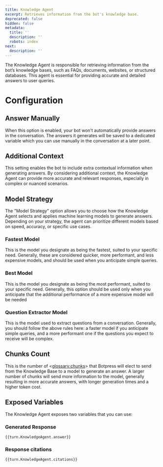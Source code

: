 ```yaml
---
title: Knowledge Agent
excerpt: Retrieves information from the bot's knowledge base.
deprecated: false
hidden: false
metadata:
  title: ''
  description: ''
  robots: index
next:
  description: ''
---
```

The Knowledge Agent is responsible for retrieving information from the bot’s knowledge bases, such as FAQs, documents, websites, or structured databases. This agent is essential for providing accurate and detailed answers to user queries.

# Configuration

## Answer Manually

When this option is enabled, your bot won't automatically provide answers in the conversation. The answers it generates will be saved to a dedicated variable which you can use manually in the conversation at a later point.

## Additional Context

This setting enables the bot to include extra contextual information when generating answers. By considering additional context, the Knowledge Agent can provide more accurate and relevant responses, especially in complex or nuanced scenarios.

## Model Strategy

The "Model Strategy" option allows you to choose how the Knowledge Agent selects and applies machine learning models to generate answers. Depending on your strategy, the agent can prioritize different models based on speed, accuracy, or specific use cases.

### Fastest Model

This is the model you designate as being the fastest, suited to your specific need. Generally, these are considered quicker, more performant, and less expensive models, and should be used when you anticipate simple queries.

### Best Model

This is the model you designate as being the most performant, suited to your specific need. Generally, this option should be used only when you anticipate that the additional performance of a more expensive model will be needed 

### Question Extractor Model

This is the model used to extract questions from a conversation. Generally, you should follow the above rules here: a faster model if you anticipate simple queries, and a more performant one if the questions you expect to receive will be complex.

## Chunks Count

This is the number of <<glossary:chunks>> that Botpress will elect to send from the Knowledge Base to a model to generate an answer. A larger number of chunks will send more information to the model, generally resulting in more accurate answers, with longer generation times and a higher token cost.

## Exposed Variables

The Knowledge Agent exposes two variables that you can use:

### Generated Response

```
{{turn.KnowledgeAgent.answer}}
```

### Response citations

```
{{turn.KnowledgeAgent.citations}}
```